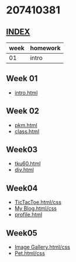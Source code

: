 # 207410381

## [INDEX](https://snow1413.github.io/207410381/)
week  |homework
------|------
01    |intro
## Week 01
* [intro.html](https://snow1413.github.io/207410381/Week-01/intro.html)

## Week 02
* [pkm.html](https://snow1413.github.io/207410381/Week-02/pkm.html)
* [class.html](https://snow1413.github.io/207410381/Week-02/class.html)

## Week03
* [tku60.html](https://snow1413.github.io/207410381/Week-03/tku60.html)
* [div.html](https://snow1413.github.io/207410381/Week-03/div.html)

## Week04
* [TicTacToe.html/css](https://snow1413.github.io/207410381/Week-04/ttt.html)
* [My Blog.html/css](https://snow1413.github.io/207410381/Week-04/blog.html)
* [profile.html](https://snow1413.github.io/207410381/Week-04/profile.html)
## Week05
* [Image Gallery.html/css](https://snow1413.github.io/207410381/Week-05/ImageGallery/imagegallery.html)
* [Pet.html/css](https://snow1413.github.io/207410381/Week-05/Pet/pet.html)
<!--stackedit_data:
eyJoaXN0b3J5IjpbLTQ5Nzc3MzMxNSwtMTI3NjU0OTU5NiwxOT
A0NjY1Mjc1LDIwNDU2Nzk5MTMsMTkwNDY2NTI3NV19
-->
